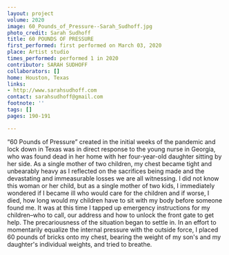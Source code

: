 ```yaml
---
layout: project
volume: 2020
image: 60_Pounds_of_Pressure--Sarah_Sudhoff.jpg
photo_credit: Sarah Sudhoff
title: 60 POUNDS OF PRESSURE
first_performed: first performed on March 03, 2020
place: Artist studio
times_performed: performed 1 in 2020
contributor: SARAH SUDHOFF
collaborators: []
home: Houston, Texas
links:
- http://www.sarahsudhoff.com
contact: sarahsudhoff@gmail.com
footnote: ''
tags: []
pages: 190-191

---
```


“60 Pounds of Pressure” created in the initial weeks of the pandemic and lock down in Texas was in direct response to the young nurse in Georgia, who was found dead in her home with her four-year-old daughter sitting by her side. As a single mother of two children, my chest became tight and unbearably heavy as I reflected on the sacrifices being made and the devastating and immeasurable losses we are all witnessing. I did not know this woman or her child, but as a single mother of two kids, I immediately wondered if I became ill who would care for the children and if worse, I died, how long would my children have to sit with my body before someone found me. It was at this time I tapped up emergency instructions for my children–who to call, our address and how to unlock the front gate to get help. The precariousness of the situation began to settle in. In an effort to momentarily equalize the internal pressure with the outside force, I placed 60 pounds of bricks onto my chest, bearing the weight of my son's and my daughter's individual weights, and tried to breathe.

